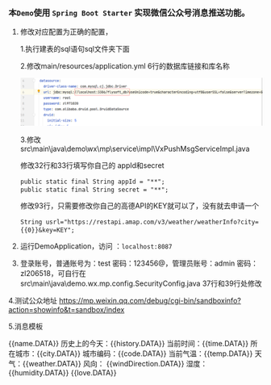 ### 本`Demo`使用 `Spring Boot Starter` 实现微信公众号消息推送功能。




1. 修改对应配置为正确的配置，

   1.执行建表的sql语句sql文件夹下面

    2.修改main/resources/application.yml  6行的数据库链接和库名称

   ![](/file/1661264265405.jpg)

   3.修改src\main\java\demo\wx\mp\service\impl\VxPushMsgServiceImpl.java

   修改32行和33行填写你自己的 appId和secret

   ```
   public static final String appId = "**";
   public static final String secret = "**";
   ```

   修改93行，只需要修改你自己的高德API的KEY就可以了，没有就去申请一个

   ```
   String usrl="https://restapi.amap.com/v3/weather/weatherInfo?city={{0}}&key=KEY";

   ```

2. 运行DemoApplication，访问 ：`localhost:8087`

3. 登录账号，普通账号为：test 密码：123456@，管理员账号：admin 密码：zl206518，可自行在src\main\java\demo.wx.mp.config.SecurityConfig.java   37行和39行处修改

4.测试公众地址 https://mp.weixin.qq.com/debug/cgi-bin/sandboxinfo?action=showinfo&t=sandbox/index

5.消息模板

{{name.DATA}} 
历史上的今天：{{history.DATA}} 
当前时间：{{time.DATA}} 
所在城市：{{city.DATA}} 
城市编码：{{code.DATA}} 
当前气温：{{temp.DATA}} 
天气：{{weather.DATA}} 
风向： {{windDirection.DATA}} 
湿度： {{humidity.DATA}} 
{{love.DATA}}

